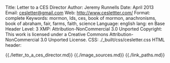 Title:              Letter to a CES Director
Author:             Jeremy Runnells
Date:               April 2013
Email:              cesletter@gmail.com
Web:                http://www.ceslettter.com/
Format:             complete
Keywords:           mormon, lds, ces, book of mormon, anachronisms, book of abraham, fair, farms, faith, science
Language:           english
lang:               en
Base Header Level:  3
XMP:                Attribution-NonCommercial 3.0 Unported
Copyright:          This work is licensed under a Creative Commons Attribution-NonCommercial 3.0 Unported License.
CSS:                ./_built/css/cesletter.css
HTML header:        <meta name="viewport" content="width=device-width, initial-scale=1, maximum-scale=1, user-scalable=0"/>
                    <script type="text/javascript" src="./_built/js/cesLetterPage.js"></script>

<article>
{{./letter_to_a_ces_director.md}}
{{./image_sources.md}}
{{./link_paths.md}}
</article>